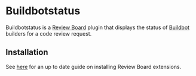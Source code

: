 Buildbotstatus
==============

Buildbotstatus is a [Review Board](http://reviewboard.org) plugin that displays the status of [Buildbot](http://buildbot.net) builders for a code review request.

## Installation

See [here](https://www.reviewboard.org/docs/manual/dev/admin/extensions/#installing-extensions) for an up to date guide on installing Review Board extensions.
